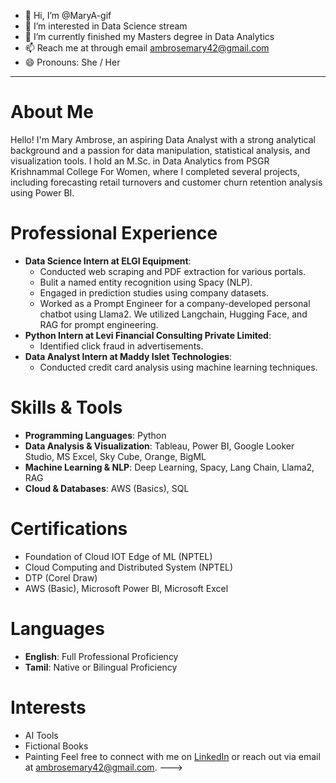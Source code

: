 - 👋 Hi, I’m @MaryA-gif
- 👀 I’m interested in Data Science stream
- 🌱 I’m currently finished my Masters degree in Data Analytics
- 📫 Reach me at through email ambrosemary42@gmail.com
- 😄 Pronouns: She / Her
---
# About Me
Hello! I'm Mary Ambrose, an aspiring Data Analyst with a strong analytical background and a passion for data manipulation, statistical analysis, and visualization tools. I hold an M.Sc. in Data Analytics from PSGR Krishnammal College For Women, where I completed several projects, including forecasting retail turnovers and customer churn retention analysis using Power BI.
# Professional Experience
- **Data Science Intern at ELGI Equipment**:
  - Conducted web scraping and PDF extraction for various portals.
  - Bulit a named entity recognition using Spacy (NLP).
  - Engaged in prediction studies using company datasets.
  - Worked as a Prompt Engineer for a company-developed personal chatbot using Llama2. We utilized Langchain, Hugging Face, and RAG for prompt engineering.
- **Python Intern at Levi Financial Consulting Private Limited**:
  - Identified click fraud in advertisements.
- **Data Analyst Intern at Maddy Islet Technologies**:
  - Conducted credit card analysis using machine learning techniques.
# Skills & Tools
- **Programming Languages**: Python
- **Data Analysis & Visualization**: Tableau, Power BI, Google Looker Studio, MS Excel, Sky Cube, Orange, BigML
- **Machine Learning & NLP**: Deep Learning, Spacy, Lang Chain, Llama2, RAG
- **Cloud & Databases**: AWS (Basics), SQL
# Certifications
- Foundation of Cloud IOT Edge of ML (NPTEL)
- Cloud Computing and Distributed System (NPTEL)
- DTP (Corel Draw)
- AWS (Basic), Microsoft Power BI, Microsoft Excel
# Languages
- **English**: Full Professional Proficiency
- **Tamil**: Native or Bilingual Proficiency
# Interests
- AI Tools
- Fictional Books
- Painting
Feel free to connect with me on [LinkedIn](https://www.linkedin.com/in/mary-ambrose-295313281/) or reach out via email at ambrosemary42@gmail.com.
--->
